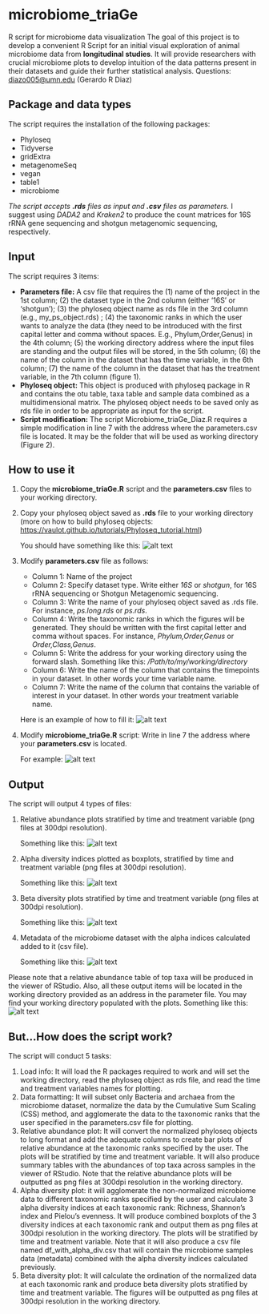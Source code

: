 # microbiome_triaGe
R script for microbiome data visualization 
The goal of this project is to develop a convenient R Script for an initial visual exploration of animal microbiome data from **longitudinal studies**. It will provide researchers with crucial microbiome plots to develop intuition of the data patterns present in their datasets and guide their further statistical analysis. 
Questions: diazo005@umn.edu (Gerardo R Diaz)

## Package and data types 
The script requires the installation of the following packages:
- Phyloseq
- Tidyverse
- gridExtra
- metagenomeSeq
- vegan
- table1
- microbiome

*The script accepts **.rds** files as input and **.csv** files as parameters.*
I suggest using *DADA2* and *Kraken2* to produce the count matrices for 16S rRNA gene sequencing and shotgun metagenomic sequencing, respectively.

## Input
The script requires 3 items:
- **Parameters file:** A csv file that requires the (1) name of the project in the 1st column; (2) the dataset type in the 2nd column (either ‘16S’ or ‘shotgun’); (3) the phyloseq object name as rds file in the 3rd column (e.g., my_ps_object.rds) ; (4) the taxonomic ranks in which the user wants to analyze the data (they need to be introduced with the first capital letter and comma without spaces. E.g., Phylum,Order,Genus) in the 4th column; (5) the working directory address where the input files are standing and the output files will be stored, in the 5th column; (6) the name of the column in the dataset that has the time variable, in the 6th column; (7) the name of the column in the dataset that has the treatment variable, in the 7th column (figure 1).
- **Phyloseq object:** This object is produced with phyloseq package in R and contains the otu table, taxa table and sample data combined as a multidimensional matrix. The phyloseq object needs to be saved only as rds file in order to be appropriate as input for the script. 
- **Script modification:** The script Microbiome_triaGe_Diaz.R requires a simple modification in line 7 with the address where the parameters.csv file is located. It may be the folder that will be used as working directory (Figure 2).
## How to use it
1. Copy the **microbiome_triaGe.R** script and the **parameters.csv** files to your working directory.
2. Copy your phyloseq object saved as **.rds** file to your working directory (more on how to build phyloseq objects: https://vaulot.github.io/tutorials/Phyloseq_tutorial.html)

   You should have something like this: ![alt text](/figures/Microbiome1.png "You need 3 files in your working directory!")
3. Modify **parameters.csv** file as follows:
    - Column 1: Name of the project
    - Column 2: Specify dataset type. Write either *16S* or *shotgun*, for 16S rRNA sequencing or Shotgun Metagenomic sequencing. 
    - Column 3: Write the name of your phyloseq object saved as .rds file. For instance, *ps.long.rds* or *ps.rds*.
    - Column 4: Write the taxonomic ranks in which the figures will be generated. They should be written with the first capital letter and comma without spaces. For instance, *Phylum,Order,Genus* or *Order,Class,Genus*.
    - Column 5: Write the address for your working directory using the forward slash. Something like this: */Path/to/my/working/directory*
    - Column 6: Write the name of the column that contains the timepoints in your dataset. In other words your time variable name.
    - Column 7: Write the name of the column that contains the variable of interest in your dataset. In other words your treatment variable name.
    
   Here is an example of how to fill it: ![alt text](/figures/Microbiome2.png "You may have something like this!")
4. Modify **microbiome_triaGe.R** script: Write in line 7 the address where your **parameters.csv** is located.

   For example: ![alt text](/figures/Microbiome3.png "The address is in light green")

## Output
The script will output 4 types of files:
1.	Relative abundance plots stratified by time and treatment variable (png files at 300dpi resolution).

  	Something like this: ![alt text](/figures/Microbiome4.png "Relative abundance plots example")
3.	Alpha diversity indices plotted as boxplots, stratified by time and treatment variable (png files at 300dpi resolution).

  	Something like this: ![alt text](/figures/Microbiome5.png "Relative abundance plots example")
5.	Beta diversity plots stratified by time and treatment variable (png files at 300dpi resolution).

  	Something like this: ![alt text](/figures/Microbiome6.png "Relative abundance plots example")
7.	Metadata of the microbiome dataset with the alpha indices calculated added to it (csv file).

  	Something like this: ![alt text](/figures/Microbiome7.png "Relative abundance plots example")

Please note that a relative abundance table of top taxa will be produced in the viewer of RStudio. Also, all these output items will be located in the working directory provided as an address in the parameter file.
You may find your working directory populated with the plots. 
Something like this: ![alt text](/figures/Microbiome8.png "The address is in light green")

## But...How does the script work?
The script will conduct 5 tasks: 
1.	Load info: It will load the R packages required to work and will set the working directory, read the phyloseq object as rds file, and read the time and treatment variables names for plotting.
2.	Data formatting: It will subset only Bacteria and archaea from the microbiome dataset, normalize the data by the Cumulative Sum Scaling (CSS) method, and agglomerate the data to the taxonomic ranks that the user specified in the parameters.csv file for plotting. 
3.	Relative abundance plot: It will convert the normalized phyloseq objects to long format and add the adequate columns to create bar plots of relative abundance at the taxonomic ranks specified by the user. The plots will be stratified by time and treatment variable. It will also produce summary tables with the abundances of top taxa across samples in the viewer of RStudio. Note that the relative abundance plots will be outputted as png files at 300dpi resolution in the working directory. 
4.	Alpha diversity plot: it will agglomerate the non-normalized microbiome data to different taxonomic ranks specified by the user and calculate 3 alpha diversity indices at each taxonomic rank: Richness, Shannon’s index and Pielou’s evenness. It will produce combined boxplots of the 3 diversity indices at each taxonomic rank and output them as png files at 300dpi resolution in the working directory. The plots will be stratified by time and treatment variable. Note that it will also produce a csv file named df_with_alpha_div.csv that will contain the microbiome samples data (metadata) combined with the alpha diversity indices calculated previously.
5.	Beta diversity plot: It will calculate the ordination of the normalized data at each taxonomic rank and produce beta diversity plots stratified by time and treatment variable. The figures will be outputted as png files at 300dpi resolution in the working directory. 

